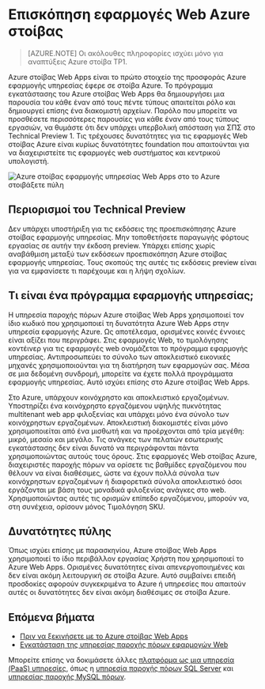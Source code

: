 <properties
    pageTitle="Επισκόπηση εφαρμογών Web Azure στοίβας | Microsoft Azure"
    description="Επισκόπηση των εφαρμογών Web σε στοίβα Azure"
    services="azure-stack"
    documentationCenter=""
    authors="apwestgarth"
    manager="stefsch"
    editor=""/>

<tags
    ms.service="azure-stack"
    ms.workload="app-service"
    ms.tgt_pltfrm="na"
    ms.devlang="na"
    ms.topic="article"
    ms.date="09/26/2016"
    ms.author="anwestg"/>
    
# <a name="azure-stack-web-apps-overview"></a>Επισκόπηση εφαρμογές Web Azure στοίβας
    
> [AZURE.NOTE] Οι ακόλουθες πληροφορίες ισχύει μόνο για αναπτύξεις Azure στοίβα TP1.

Azure στοίβας Web Apps είναι το πρώτο στοιχείο της προσφοράς Azure εφαρμογής υπηρεσίας έφερε σε στοίβα Azure. Το πρόγραμμα εγκατάστασης του Azure στοίβας Web Apps θα δημιουργήσει μια παρουσία του κάθε έναν από τους πέντε τύπους απαιτείται ρόλο και δημιουργεί επίσης ένα διακομιστή αρχείων. Παρόλο που μπορείτε να προσθέσετε περισσότερες παρουσίες για κάθε έναν από τους τύπους εργασιών, να θυμάστε ότι δεν υπάρχει υπερβολική απόσταση για ΣΠΣ στο Technical Preview 1. Τις τρέχουσες δυνατότητες για τις εφαρμογές Web στοίβας Azure είναι κυρίως δυνατότητες foundation που απαιτούνται για να διαχειριστείτε τις εφαρμογές web συστήματος και κεντρικού υπολογιστή.

![Azure στοίβας εφαρμογής υπηρεσίας Web Apps στο το Azure στοιβάξετε πύλη][1]

## <a name="limitations-of-the-technical-preview"></a>Περιορισμοί του Technical Preview

Δεν υπάρχει υποστήριξη για τις εκδόσεις της προεπισκόπησης Azure στοίβας εφαρμογής υπηρεσίας. Μην τοποθετήσετε παραγωγής φόρτους εργασίας σε αυτήν την έκδοση preview. Υπάρχει επίσης χωρίς αναβάθμιση μεταξύ των εκδόσεων προεπισκόπηση Azure στοίβας εφαρμογής υπηρεσίας. Τους σκοπούς της αυτές τις εκδόσεις preview είναι για να εμφανίσετε τι παρέχουμε και η λήψη σχολίων. 

## <a name="what-is-an-app-service-plan"></a>Τι είναι ένα πρόγραμμα εφαρμογής υπηρεσίας;

Η υπηρεσία παροχής πόρων Azure στοίβας Web Apps χρησιμοποιεί τον ίδιο κωδικό που χρησιμοποιεί τη δυνατότητα Azure Web Apps στην υπηρεσία εφαρμογής Azure. Ως αποτέλεσμα, ορισμένες κοινές έννοιες είναι αξίζει που περιγράφει. Στις εφαρμογές Web, το τιμολόγησης κοντέινερ για τις εφαρμογές web ονομάζεται το πρόγραμμα εφαρμογής υπηρεσίας. Αντιπροσωπεύει το σύνολο των αποκλειστικό εικονικές μηχανές χρησιμοποιούνται για τη διατήρηση των εφαρμογών σας. Μέσα σε μια δεδομένη συνδρομή, μπορείτε να έχετε πολλά προγράμματα εφαρμογής υπηρεσίας. Αυτό ισχύει επίσης στο Azure στοίβας Web Apps. 

Στο Azure, υπάρχουν κοινόχρηστο και αποκλειστικό εργαζομένων. Υποστηρίζει ένα κοινόχρηστο εργαζόμενου υψηλής πυκνότητας multitenant web app φιλοξενίας και υπάρχει μόνο ένα σύνολο των κοινόχρηστων εργαζομένων. Αποκλειστική διακομιστές είναι μόνο χρησιμοποιείται από ένα μισθωτή και να προέρχονται από τρία μεγέθη: μικρό, μεσαίο και μεγάλο. Τις ανάγκες των πελατών εσωτερικής εγκατάστασης δεν είναι δυνατό να περιγράφονται πάντα χρησιμοποιώντας αυτούς τους όρους. Στις εφαρμογές Web στοίβας Azure, διαχειριστές παροχής πόρων να ορίσετε τις βαθμίδες εργαζόμενου που θέλουν να είναι διαθέσιμες, ώστε να έχουν πολλά σύνολα των κοινόχρηστων εργαζομένων ή διαφορετικά σύνολα αποκλειστικό όσοι εργάζονται με βάση τους μοναδικά φιλοξενίας ανάγκες στο web. Χρησιμοποιώντας αυτές τις ορισμών επίπεδο εργαζόμενου, μπορούν να, στη συνέχεια, ορίσουν μόνος Τιμολόγηση SKU.

## <a name="portal-features"></a>Δυνατότητες πύλης

Όπως ισχύει επίσης με παρασκηνίου, Azure στοίβας Web Apps χρησιμοποιεί το ίδιο περιβάλλον εργασίας Χρήστη που χρησιμοποιεί το Azure Web Apps. Ορισμένες δυνατότητες είναι απενεργοποιημένες και δεν είναι ακόμη λειτουργική σε στοίβα Azure. Αυτό συμβαίνει επειδή προσδοκίες αφορούν συγκεκριμένα το Azure ή υπηρεσίες που απαιτούν αυτές οι δυνατότητες δεν είναι ακόμη διαθέσιμες σε στοίβα Azure. 

## <a name="next-steps"></a>Επόμενα βήματα

- [Πριν να ξεκινήσετε με το Azure στοίβας Web Apps](azure-stack-webapps-before-you-get-started.md)
- [Εγκατάσταση της υπηρεσίας παροχής πόρων εφαρμογών Web](azure-stack-webapps-deploy.md)

Μπορείτε επίσης να δοκιμάσετε άλλες [πλατφόρμα ως μια υπηρεσία (PaaS) υπηρεσίες](azure-stack-tools-paas-services.md), όπως η [υπηρεσία παροχής πόρων SQL Server](azure-stack-sql-rp-deploy-short.md) και [υπηρεσίας παροχής MySQL πόρων](azure-stack-mysql-rp-deploy-short.md).

<!--Image references-->
[1]: ./media/azure-stack-webapps-overview/AppService_Portal.png
